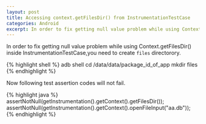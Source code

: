 ```yaml
---
layout: post
title: Accessing context.getFilesDir() from InstrumentationTestCase
categories: Android
excerpt: In order to fix getting null value problem while using Context.getFilesDir() inside InstrumentationTestCase,you need to create `files` directorory.
---
```


In order to fix getting null value problem while using Context.getFilesDir() inside InstrumentationTestCase,you need to create `files` directorory.

{% highlight shell %}
adb shell
cd /data/data/package_id_of_app
mkdir files
{% endhighlight %}

Now following test assertion codes will  not fail.

{% highlight java %}
assertNotNull(getInstrumentation().getContext().getFilesDir());
assertNotNull(getInstrumentation().getContext().openFileInput("aa.db"));
{% endhighlight %}